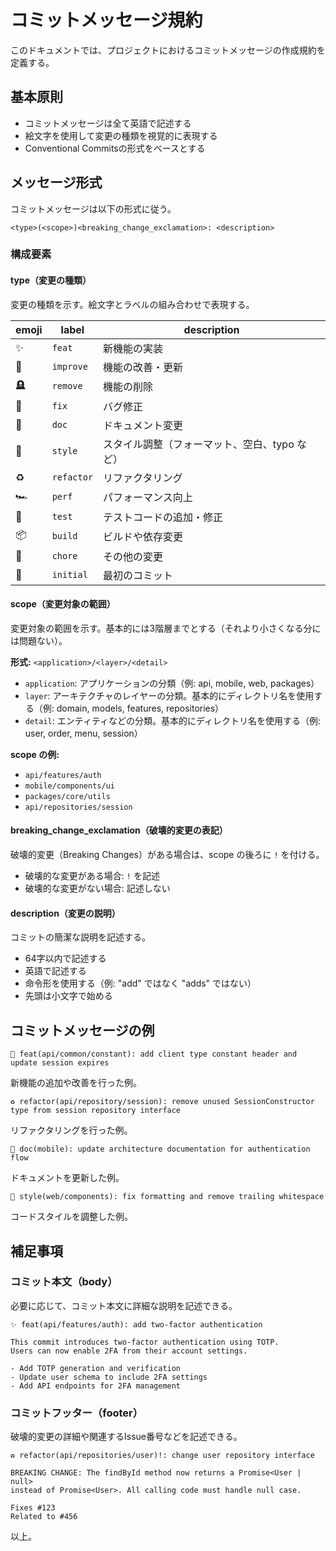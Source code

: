 # コミットメッセージ規約

このドキュメントでは、プロジェクトにおけるコミットメッセージの作成規約を定義する。

## 基本原則

- コミットメッセージは全て英語で記述する
- 絵文字を使用して変更の種類を視覚的に表現する
- Conventional Commitsの形式をベースとする

## メッセージ形式

コミットメッセージは以下の形式に従う。

```text
<type>(<scope>)<breaking_change_exclamation>: <description>
```

### 構成要素

#### type（変更の種類）

変更の種類を示す。絵文字とラベルの組み合わせで表現する。

| emoji | label | description |
| --- | --- | --- |
| ✨ | `feat` | 新機能の実装 |
| 🎈 | `improve` | 機能の改善・更新 |
| 🪦 | `remove` | 機能の削除 |
| 🐛 | `fix` | バグ修正 |
| 📝 | `doc` | ドキュメント変更 |
| 💄 | `style` | スタイル調整（フォーマット、空白、typo など） |
| ♻️ | `refactor` | リファクタリング |
| 🏎️ | `perf` | パフォーマンス向上 |
| 🧪 | `test` | テストコードの追加・修正 |
| 📦️ | `build` | ビルドや依存変更 |
| 🔧 | `chore` | その他の変更 |
| 🎉 | `initial` | 最初のコミット |

#### scope（変更対象の範囲）

変更対象の範囲を示す。基本的には3階層までとする（それより小さくなる分には問題ない）。

**形式:** `<application>/<layer>/<detail>`

- `application`: アプリケーションの分類（例: api, mobile, web, packages）
- `layer`: アーキテクチャのレイヤーの分類。基本的にディレクトリ名を使用する（例: domain, models, features, repositories）
- `detail`: エンティティなどの分類。基本的にディレクトリ名を使用する（例: user, order, menu, session）

**scope の例:**

- `api/features/auth`
- `mobile/components/ui`
- `packages/core/utils`
- `api/repositories/session`

#### breaking_change_exclamation（破壊的変更の表記）

破壊的変更（Breaking Changes）がある場合は、scope の後ろに `!` を付ける。

- 破壊的な変更がある場合: `!` を記述
- 破壊的な変更がない場合: 記述しない

#### description（変更の説明）

コミットの簡潔な説明を記述する。

- 64字以内で記述する
- 英語で記述する
- 命令形を使用する（例: "add" ではなく "adds" ではない）
- 先頭は小文字で始める

## コミットメッセージの例

```text
🎈 feat(api/common/constant): add client type constant header and update session expires
```

新機能の追加や改善を行った例。

```text
♻️ refactor(api/repository/session): remove unused SessionConstructor type from session repository interface
```

リファクタリングを行った例。

```text
📝 doc(mobile): update architecture documentation for authentication flow
```

ドキュメントを更新した例。

```text
💄 style(web/components): fix formatting and remove trailing whitespace
```

コードスタイルを調整した例。

## 補足事項

### コミット本文（body）

必要に応じて、コミット本文に詳細な説明を記述できる。

```text
✨ feat(api/features/auth): add two-factor authentication

This commit introduces two-factor authentication using TOTP.
Users can now enable 2FA from their account settings.

- Add TOTP generation and verification
- Update user schema to include 2FA settings
- Add API endpoints for 2FA management
```

### コミットフッター（footer）

破壊的変更の詳細や関連するIssue番号などを記述できる。

```text
♻️ refactor(api/repositories/user)!: change user repository interface

BREAKING CHANGE: The findById method now returns a Promise<User | null>
instead of Promise<User>. All calling code must handle null case.

Fixes #123
Related to #456
```

以上。
